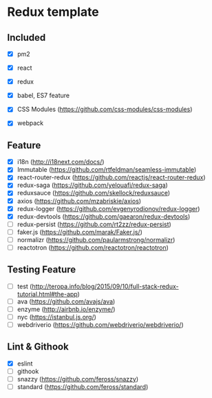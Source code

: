 # Redux template

## Included
- [x] pm2
- [x] react
- [x] redux
- [x] babel, ES7 feature
- [x] CSS Modules (https://github.com/css-modules/css-modules)
- [x] webpack


## Feature
- [x] i18n (http://i18next.com/docs/)
- [x] Immutable (https://github.com/rtfeldman/seamless-immutable)
- [x] react-router-redux (https://github.com/reactjs/react-router-redux)
- [x] redux-saga (https://github.com/yelouafi/redux-saga)
- [x] reduxsauce (https://github.com/skellock/reduxsauce)
- [x] axios (https://github.com/mzabriskie/axios)
- [x] redux-logger (https://github.com/evgenyrodionov/redux-logger)
- [x] redux-devtools (https://github.com/gaearon/redux-devtools)
- [ ] redux-persist (https://github.com/rt2zz/redux-persist)
- [ ] faker.js (https://github.com/marak/Faker.js/)
- [ ] normalizr (https://github.com/paularmstrong/normalizr)
- [ ] reactotron (https://github.com/reactotron/reactotron)

## Testing Feature
- [ ] test (http://teropa.info/blog/2015/09/10/full-stack-redux-tutorial.html#the-app)
- [ ] ava (https://github.com/avajs/ava)
- [ ] enzyme (http://airbnb.io/enzyme/)
- [ ] nyc (https://istanbul.js.org/)
- [ ] webdriverio (https://github.com/webdriverio/webdriverio/)

## Lint & Githook
- [x] eslint
- [ ] githook
- [ ] snazzy (https://github.com/feross/snazzy)
- [ ] standard (https://github.com/feross/standard)
